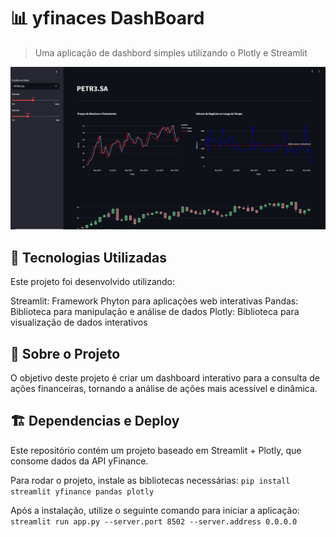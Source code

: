 # 📊 yfinaces DashBoard 
> Uma aplicação de dashbord simples utilizando o Plotly e Streamlit

![alt text](<dash board.jpeg>)

## 🚀 Tecnologias Utilizadas
Este projeto foi desenvolvido utilizando:

Streamlit: Framework Phyton para aplicações web interativas
Pandas: Biblioteca para manipulação e análise de dados
Plotly: Biblioteca para visualização de dados interativos

## 📌 Sobre o Projeto
O objetivo deste projeto é criar um dashboard interativo para a consulta de ações financeiras, tornando a análise de ações mais acessível e dinâmica.

## 🏗️ Dependencias e Deploy
Este repositório contém um projeto baseado em Streamlit + Plotly, que consome dados da API yFinance.

Para rodar o projeto, instale as bibliotecas necessárias: `pip install streamlit yfinance pandas plotly`

Após a instalação, utilize o seguinte comando para iniciar a aplicação:  `streamlit run app.py --server.port 8502 --server.address 0.0.0.0`
